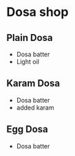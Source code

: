 # Dosa shop

## Plain Dosa
* Dosa batter
* Light oil

## Karam Dosa
* Dosa batter
* added karam

## Egg Dosa
* Dosa batter